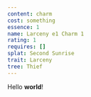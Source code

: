```yaml
---
content: charm
cost: something
essence: 1
name: Larceny e1 Charm 1
rating: 1
requires: []
splat: Second Sunrise
trait: Larceny
tree: Thief
---
```


Hello **world**!
